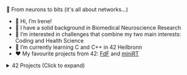 🧠 From neurons to bits (it's all about networks...)

- 👋 Hi, I’m Irene!
- 🔬 I have a solid background in Biomedical Neuroscience Research 
- 👀 I’m interested in challenges that combine my two main interests: Coding and Health Science
- 🌱 I’m currently learning C and C++ in 42 Heilbronn
- ❤️ My favourite projects from 42: [FdF](https://github.com/ipuig-pa/02_FdF) and [miniRT](https://github.com/ipuig-pa/04_miniRT)

<details>
<summary>42 Projects (Click to expand)</summary>

## Project 0: [Libft](https://github.com/ipuig-pa/00_libft)
My implementation of various standard C library functions.

## Project 1.1: [ft_printf](https://github.com/ipuig-pa/01_ft_printf)
Custom implementation of the standard C library function printf().

## Project 1.2: [Get_Next_Line](https://github.com/ipuig-pa/01_get_next_line)
A C function that reads a line from a file descriptor.

## Project 2.1: [Push_Swap](https://github.com/ipuig-pa/02_push_swap/)
C program implementing Sorting Algorithm to arrange numbers in a stack using limited moves.

## Project 2.2: [Minitalk](https://github.com/ipuig-pa/02_minitallk)
A client-server communication program using UNIX signals.

## Project 2.3: [FdF](https://github.com/ipuig-pa/02_FdF)
A Wireframe Model Renderer written in C.

## Project 3.1: [Philosophers](https://github.com/ipuig-pa/03_philosophers)
Dining Philosophers implementation to approach threading a process and mutex use

## Project 3.2: [Minishell](https://github.com/ipuig-pa/03_minishell)


## Project 4.1: [miniRT](https://github.com/ipuig-pa/04_miniRT)
A Basic Ray Tracer written in C.

## Project 4.2: NetPractice
Set of exercises to discover the basis of networking and subnetting

## Project 4.3: [C++]

</details>
